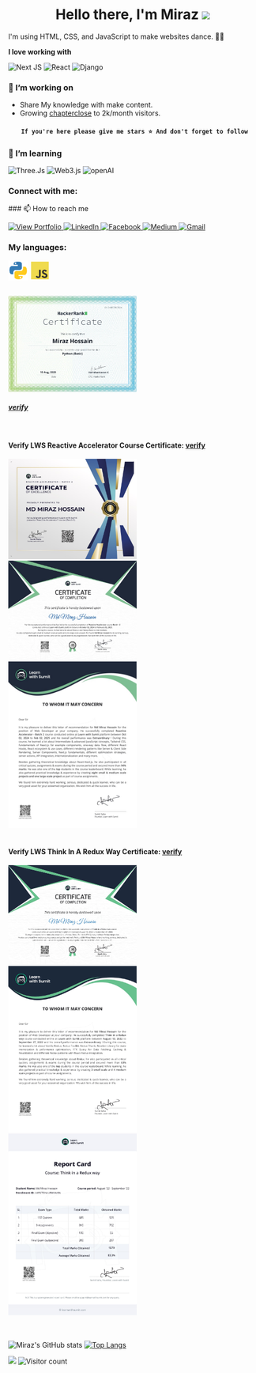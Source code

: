 <h1 align="center">
    Hello there, I'm Miraz <img src="https://github.com/blackcater/blackcater/raw/main/images/Hi.gif" height="32"/><br>
</h1>

I'm using HTML, CSS, and JavaScript to make websites dance. 🕺🏽

**I love working with**

<div display="flex">
  <img src="https://img.shields.io/badge/Next-black?style=for-the-badge&logo=next.js&logoColor=white" alt="Next JS"/>
  <img src="https://img.shields.io/badge/react-%2320232a.svg?style=for-the-badge&logo=react&logoColor=%2361DAFB" alt="React"/>
  <img src="https://img.shields.io/badge/django-%23092E20.svg?style=for-the-badge&logo=django&logoColor=white" alt="Django"/>
</div>

### 🔭 I’m working on

-   Share My knowledge with make content.
-   Growing [chapterclose](https://chapterclose.com) to 2k/month visitors.

<h4 align="center">
  
     If you're here please give me stars ⭐ And don't forget to follow
    
</h4>

### 🌱 I’m learning

<div display="flex">
  <img src="https://img.shields.io/badge/threejs-black?style=for-the-badge&logo=three.js&logoColor=white" alt="Three.Js"/>
  <img src="https://img.shields.io/badge/web3.js-F16822?style=for-the-badge&logo=web3.js&logoColor=white" alt="Web3.js"/>
  <img src="https://img.shields.io/badge/chatGPT-74aa9c?style=for-the-badge&logo=openai&logoColor=white" alt='openAI' />
</div>

### Connect with me:

<p align="left" dir="auto">
<!-- <a href="https://t.me/romanbugrin7" rel="nofollow"><img align="center" src="img/Telegram.svg" alt="1" height="40" width="40" style="max-width: 100%;"></a>
<a href="https://vk.com/bugrinroman" rel="nofollow"><img align="center" src="img/vk.svg" alt="1" height="40" width="40" style="max-width: 100%;"></a>
<a href="https://www.instagram.com/roman.bugrin/" rel="nofollow"><img align="center" src="img/inst.svg" alt="1" height="40" width="40" style="max-width: 100%;"></a> -->
### 📫 How to reach me

<div display="flex">
  <a href="https://mirazhs.vercel.app" target="_blank">
    <img src="https://camo.githubusercontent.com/fb1b4c7358e79e096ff46570359d0f05d4c3290ce2048046fcf5f25e152a49e5/68747470733a2f2f696d672e736869656c64732e696f2f62616467652f56696577253230506f7274666f6c696f2d2532333030373742353f7374796c653d666f722d7468652d6261646765266c6f676f3d706f7274666f6c696f266c6f676f436f6c6f723d7768697465" alt="View Portfolio"/>
  </a>
  <a href="https://www.linkedin.com/in/clevermiraz/" target="_blank">
    <img src="https://img.shields.io/badge/linkedin-%230077B5.svg?style=for-the-badge&logo=linkedin&logoColor=white" alt="LinkedIn"/>
  </a>
  <a href="https://facebook.com/mirazhs.xy" target="_blank">
    <img src="https://img.shields.io/badge/Facebook-%231877F2.svg?style=for-the-badge&logo=Facebook&logoColor=white" alt="Facebook"/>
  </a>
  <a href="https://medium.com/@mirazhs" target="_blank">
    <img src="https://img.shields.io/badge/Medium-12100E?style=for-the-badge&logo=medium&logoColor=white" alt="Medium"/>
  </a>
  <a href="mailto:mirazhs@protonmail.com" target="_blank">
    <img src="https://img.shields.io/badge/Gmail-D14836?style=for-the-badge&logo=gmail&logoColor=white" alt="Gmail"/>
  </a>
</div>

### My languages:

<p align="left" dir="auto">
    <img align="center" src="img/python.svg" alt="1" height="40" width="40" style="max-width: 100%;">
    <img align="center" src="img/js.svg" alt="1" height="40" width="40" style="max-width: 100%;">
</p>

<br>

<div class='cert'>
<a href='https://www.hackerrank.com/certificates/d4becfbc5b24' target="_blank">
    <img src="img/python_certificate.png" alt="1" style="width: 260px;">
</a>
</div>

##### [verify](https://www.hackerrank.com/certificates/d4becfbc5b24)

<br>

#### Verify LWS Reactive Accelerator Course Certificate: [verify](https://learnwithsumit.com/certificates/verify/LWSCTXN-OKGOI74M)

<div class='cert'>
<a href='https://learnwithsumit.com/certificates/verify/LWSCTXN-OKGOI74M' target="_blank">
    <img src="img/rnext-LWS-Excellence-Certificate.jpg" alt="1" style="width: 260px;">
</a>

<a href='https://learnwithsumit.com/certificates/verify/LWSCTXN-OKGOI74M' target="_blank">
    <img src="img/rnext-LWS-Certificate.jpg" alt="1" style="width: 260px;">
</a>

<a href='https://learnwithsumit.com/certificates/verify/LWSCTXN-OKGOI74M' target="_blank">
    <img src="img/rnext-LWS-Recommendation-Letter.jpg" alt="1" style="width: 260px;">
</a>
</div>

<br>

#### Verify LWS Think In A Redux Way Certificate: [verify](https://learnwithsumit.com/certificates/verify/LWSCTXN-U8WKAI0N)

<div class='cert'>
<a href='https://learnwithsumit.com/certificates/verify/LWSCTXN-U8WKAI0N' target="_blank">
    <img src="img/LWS-Certificate-Redux.jpg" alt="1" style="width: 260px;">
</a>

<a href='https://learnwithsumit.com/certificates/verify/LWSCTXN-U8WKAI0N' target="_blank">
    <img src="img/LWS-Recommendation-Letter-Redux.jpg" alt="1" style="width: 260px;">
</a>

<a href='https://learnwithsumit.com/certificates/verify/LWSCTXN-U8WKAI0N' target="_blank">
    <img src="img/LWS-Report-Card.jpg" alt="1" style="width: 260px;">
</a>
</div>
<br><br>

![Miraz's GitHub stats](https://github-readme-stats.vercel.app/api?username=clevermiraz&rank_icon=github)
[![Top Langs](https://github-readme-stats.vercel.app/api/top-langs/?username=clevermiraz&hide_border=true&layout=compact)](https://github.com/clevermiraz)

<!-- Show Flower stars and Visitor Badge -->
![](https://img.shields.io/badge/dynamic/json?label=%20Stars&query=%24.stars&url=https://api.github-star-counter.workers.dev/user/clevermiraz)
![Visitor count](https://komarev.com/ghpvc/?username=clevermiraz&color=blue&style=for-the-badge)
